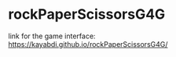 # rockPaperScissorsG4G

link for the game interface: https://kayabdi.github.io/rockPaperScissorsG4G/

